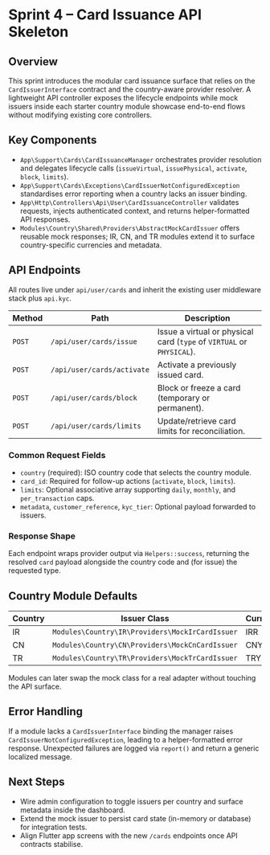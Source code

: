 # Sprint 4 – Card Issuance API Skeleton

## Overview
This sprint introduces the modular card issuance surface that relies on the `CardIssuerInterface` contract and the country-aware provider resolver. A lightweight API controller exposes the lifecycle endpoints while mock issuers inside each starter country module showcase end-to-end flows without modifying existing core controllers.

## Key Components
- `App\Support\Cards\CardIssuanceManager` orchestrates provider resolution and delegates lifecycle calls (`issueVirtual`, `issuePhysical`, `activate`, `block`, `limits`).
- `App\Support\Cards\Exceptions\CardIssuerNotConfiguredException` standardises error reporting when a country lacks an issuer binding.
- `App\Http\Controllers\Api\User\CardIssuanceController` validates requests, injects authenticated context, and returns helper-formatted API responses.
- `Modules\Country\Shared\Providers\AbstractMockCardIssuer` offers reusable mock responses; IR, CN, and TR modules extend it to surface country-specific currencies and metadata.

## API Endpoints
All routes live under `api/user/cards` and inherit the existing user middleware stack plus `api.kyc`.

| Method | Path | Description |
| --- | --- | --- |
| `POST` | `/api/user/cards/issue` | Issue a virtual or physical card (`type` of `VIRTUAL` or `PHYSICAL`). |
| `POST` | `/api/user/cards/activate` | Activate a previously issued card. |
| `POST` | `/api/user/cards/block` | Block or freeze a card (temporary or permanent). |
| `POST` | `/api/user/cards/limits` | Update/retrieve card limits for reconciliation. |

### Common Request Fields
- `country` (required): ISO country code that selects the country module.
- `card_id`: Required for follow-up actions (`activate`, `block`, `limits`).
- `limits`: Optional associative array supporting `daily`, `monthly`, and `per_transaction` caps.
- `metadata`, `customer_reference`, `kyc_tier`: Optional payload forwarded to issuers.

### Response Shape
Each endpoint wraps provider output via `Helpers::success`, returning the resolved `card` payload alongside the country code and (for issue) the requested type.

## Country Module Defaults
| Country | Issuer Class | Currency |
| --- | --- | --- |
| IR | `Modules\Country\IR\Providers\MockIrCardIssuer` | IRR |
| CN | `Modules\Country\CN\Providers\MockCnCardIssuer` | CNY |
| TR | `Modules\Country\TR\Providers\MockTrCardIssuer` | TRY |

Modules can later swap the mock class for a real adapter without touching the API surface.

## Error Handling
If a module lacks a `CardIssuerInterface` binding the manager raises `CardIssuerNotConfiguredException`, leading to a helper-formatted error response. Unexpected failures are logged via `report()` and return a generic localized message.

## Next Steps
- Wire admin configuration to toggle issuers per country and surface metadata inside the dashboard.
- Extend the mock issuer to persist card state (in-memory or database) for integration tests.
- Align Flutter app screens with the new `/cards` endpoints once API contracts stabilise.
